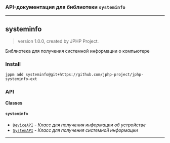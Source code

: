 ### API-документация для библиотеки `systeminfo`

---

## systeminfo
> version 1.0.0, created by JPHP Project.

Библиотека для получения системной информации о компьютере

### Install
```
jppm add systeminfo@git+https://github.com/jphp-project/jphp-systeminfo-ext
```

### API
**Classes**
#### `systeminfo`

- [`DeviceAPI`](classes/systeminfo/DeviceAPI.md) - _Класс для получения информации об устройстве_
- [`SystemAPI`](classes/systeminfo/SystemAPI.md) - _Класс для получения системной информации_

---